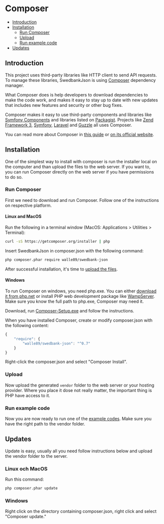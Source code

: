 # Composer
* [Introduction](#introduction)
* [Installation](#installation)
  * [Run Composer](#run-composer)
  * [Upload](#upload)
  * [Run example code](#run-example-code)
* [Updates](#updates)

## Introduction
This project uses third-party libraries like HTTP client to send API requests.
To manage these libraries, SwedbankJson is using [Composer](https://getcomposer.org/) dependency manager.

What Composer does is help developers to download dependencies to make the code work,
and makes it easy to stay up to date with new updates that includes new features and security or other bug fixes.

Composer makes it easy to use third-party components and libraries like [Symfony Components] and libraries listed on [Packagist].
Projects like [Zend Framework 3], [Symfony], [Laravel] and [Guzzle] all uses Composer.

You can read more about Composer in [this guide] or [on its official website](https://getcomposer.org/).
 
## Installation
One of the simplest way to install with composer is run the installer local on the computer and than upload the files to the web server.
If you want to, you can run Composer directly on the web server if you have permissions to do so. 

### Run Composer
First we need to download and run Composer. Follow one of the instructions on respective platform. 

#### Linux and MacOS

Run the following in a terminal window (MacOS: Applications > Utilities > Terminal):

```bash
curl -sS https://getcomposer.org/installer | php
```

Insert SwedbankJson in composer.json with the following command:

```bash
php composer.phar require walle89/swedbank-json
```

After successful installation, it's time to [upload the files](#upload). 

#### Windows

To run Composer on windows, you need php.exe. You can either [download it from php.net](http://windows.php.net/download/) or 
install PHP web development package like [WampServer](http://www.wampserver.com/en/). Make sure you know the full path to php.exe, Composer may need it. 

Download, run [Composer-Setup.exe](https://getcomposer.org/doc/00-intro.md#installation-windows) and follow the instructions.

When you have installed Composer, create or modify composer.json with the following content:

```javascript
{
    "require": {
        "walle89/swedbank-json": "^0.7"
    }
}
```

Right-click the composer.json and select "Composer Install". 

### Upload
Now upload the generated `vendor` folder to the web server or your hosting provider. Where you place it dose not really matter, 
the important thing is PHP have access to it. 

### Run example code
Now you are now ready to run one of the [example codes](../INSTALL.md#example-code). Make sure you have the right path to the vendor folder.

## Updates
Update is easy, usually all you need follow instructions below and upload the vendor folder to the server.

### Linux och MacOS
Run this command:
```bash
php composer.phar update
```

### Windows
Right click on the directory containing composer.json, right click and select "Composer update."

[Symfony Components]: http://symfony.com/components 
[Packagist]: https://packagist.org/
[Zend Framework 3]: https://framework.zend.com/
[Symfony]: https://github.com/symfony/symfony
[Laravel]: https://laravel.com/
[Guzzle]: https://github.com/guzzle/guzzle
[this guide]: https://www.codementor.io/php/tutorial/composer-install-php-dependency-manager